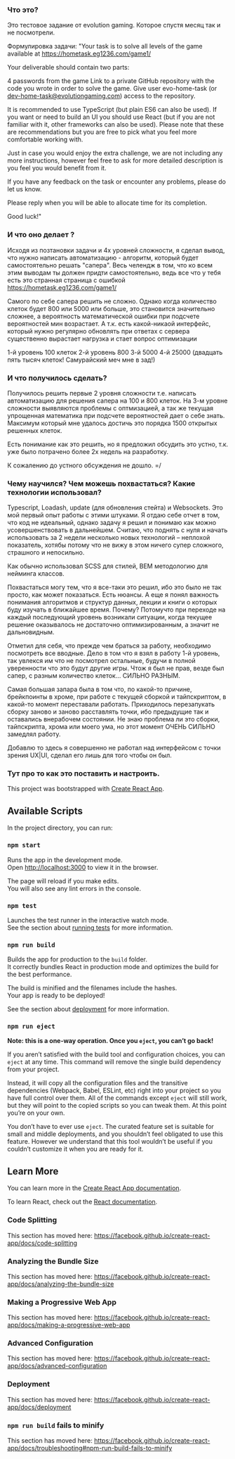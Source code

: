 ### Что это?
Это тестовое задание от evolution gaming. Которое спустя месяц так и не посмотрели. 

Формулировка задачи: "Your task is to solve all levels of the game available at https://hometask.eg1236.com/game1/

Your deliverable should contain two parts:

4 passwords from the game
Link to a private GitHub repository with the code you wrote in order to solve the game. Give user evo-home-task (or dev-home-task@evolutiongaming.com) access to the repository. 

It is recommended to use TypeScript (but plain ES6 can also be used). If you want or need to build an UI you should use React (but if you are not familiar with it, other frameworks can also be used). Please note that these are recommendations but you are free to pick what you feel more comfortable working with. 

Just in case you would enjoy the extra challenge, we are not including any more instructions, however feel free to ask for more detailed description is you feel you would benefit from it.

If you have any feedback on the task or encounter any problems, please do let us know.

Please reply when you will be able to allocate time for its completion.

Good luck!"

### И что оно делает ?
Исходя из позтановки задачи и 4х уровней сложности, я сделал вывод, что нужно написать автоматизацию - алгоритм, который будет самостоятельно решать "сапера".
Весь челендж в том, что ко всем этим выводам ты должен придти самостоятельно, ведь все что у тебя есть это странная страница с ошибкой https://hometask.eg1236.com/game1/

Самого по себе сапера решить не сложно. Однако когда количество клеток будет 800 или 5000 или больше, это становится значительно сложнее, а вероятность математической ошибки при подсчете вероятностей мин возрастает. А т.к. есть какой-никаой интерфейс, который нужно регулярно обновлять при ответах с сервера существенно вырастает нагрузка и стает вопрос оптимизации

1-й уровень 100 клеток
2-й уровень 800
3-й 5000
4-й 25000 (двадцать пять тысяч клеток! Самурайский меч мне в зад!)

### И что получилось сделать?
Получилось решить первые 2 уровня сложности т.е. написать автоматизацию для решения сапера на 100 и 800 клеток. На 3-м уровне сложности выявляются проблемы с оптмизацией, а так же текущая упрощенная математика при подсчете вероятностей дает о себе знать. Максимум который мне удалось достичь это порядка 1500 открытых решенных клеток.

Есть понимание как это решить, но я предложил обсудить это устно, т.к. уже было потрачено более 2х недель на разработку. 

К сожалению до устного обсуждения не дошло. =/

### Чему научился? Чем можешь похвастаться? Какие технологии использовал?
Typescript, Loadash, update (для обновления стейта) и Websockets. Это мой первый опыт работы с этими штуками. Я отдаю себе отчет в том, что код не идеальный, однако задачу я решил и понимаю как можно усовершенствовать в дальнейшем.
Считаю, что поднять с нуля и начать использовать за 2 недели несколько новых технологий – неплохой показатель, хотябы потому что не вижу в этом ничего супер сложного, страшного и непосильно.

Как обычно использовал SCSS для стилей, BEM методологию для нейминга классов.

Похвастаться могу тем, что я все-таки это решил, ибо это было не так просто, как может показаться. Есть нюансы. А еще я понял важность понимания алгоритмов и структур данных, лекции и книги о которых буду изучать в ближайшее время. Почему? Потомучто при переходе на каждый последующий уровень возникали ситуации, когда текущее решение оказывалось не достаточно оптимизированным, а значит не дальновидным.

Отметил для себя, что прежде чем браться за работу, необходимо посмотреть все вводные. Дело в том что я взял в работу 1-й уровень, так увлекся им что не посмотрел остальные, будучи в полной уверенности что это будут другие игры. Чтож я был не прав, везде был сапер, с разным количество клеток... СИЛЬНО РАЗНЫМ. 

Самая большая запара была в том что, по какой-то причине, брейкпоинты в хроме, при работе с текущей сборкой и тайпскриптом, в какой-то момент переставали работать. Приходилось перезапукать сборку заново и заново расставлять точки, ибо предыдущие так и оставались внерабочем состоянии. Не знаю проблема ли это сборки, тайпскрипта, хрома или моего ума, но этот момент ОЧЕНЬ СИЛЬНО замедлял работу.

Добавлю то здесь я совершенно не работал над интерфейсом с точки зрения UX|UI, сделал его лишь для того чтобы он был.

### Тут про то как это поставить и настроить.
This project was bootstrapped with [Create React App](https://github.com/facebook/create-react-app).

## Available Scripts

In the project directory, you can run:

### `npm start`

Runs the app in the development mode.<br>
Open [http://localhost:3000](http://localhost:3000) to view it in the browser.

The page will reload if you make edits.<br>
You will also see any lint errors in the console.

### `npm test`

Launches the test runner in the interactive watch mode.<br>
See the section about [running tests](https://facebook.github.io/create-react-app/docs/running-tests) for more information.

### `npm run build`

Builds the app for production to the `build` folder.<br>
It correctly bundles React in production mode and optimizes the build for the best performance.

The build is minified and the filenames include the hashes.<br>
Your app is ready to be deployed!

See the section about [deployment](https://facebook.github.io/create-react-app/docs/deployment) for more information.

### `npm run eject`

**Note: this is a one-way operation. Once you `eject`, you can’t go back!**

If you aren’t satisfied with the build tool and configuration choices, you can `eject` at any time. This command will remove the single build dependency from your project.

Instead, it will copy all the configuration files and the transitive dependencies (Webpack, Babel, ESLint, etc) right into your project so you have full control over them. All of the commands except `eject` will still work, but they will point to the copied scripts so you can tweak them. At this point you’re on your own.

You don’t have to ever use `eject`. The curated feature set is suitable for small and middle deployments, and you shouldn’t feel obligated to use this feature. However we understand that this tool wouldn’t be useful if you couldn’t customize it when you are ready for it.

## Learn More

You can learn more in the [Create React App documentation](https://facebook.github.io/create-react-app/docs/getting-started).

To learn React, check out the [React documentation](https://reactjs.org/).

### Code Splitting

This section has moved here: https://facebook.github.io/create-react-app/docs/code-splitting

### Analyzing the Bundle Size

This section has moved here: https://facebook.github.io/create-react-app/docs/analyzing-the-bundle-size

### Making a Progressive Web App

This section has moved here: https://facebook.github.io/create-react-app/docs/making-a-progressive-web-app

### Advanced Configuration

This section has moved here: https://facebook.github.io/create-react-app/docs/advanced-configuration

### Deployment

This section has moved here: https://facebook.github.io/create-react-app/docs/deployment

### `npm run build` fails to minify

This section has moved here: https://facebook.github.io/create-react-app/docs/troubleshooting#npm-run-build-fails-to-minify
